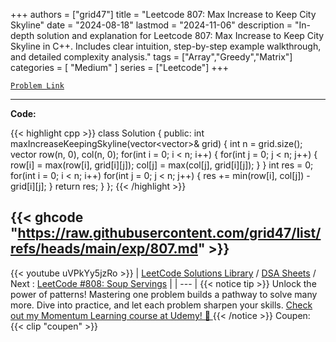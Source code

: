 
+++
authors = ["grid47"]
title = "Leetcode 807: Max Increase to Keep City Skyline"
date = "2024-08-18"
lastmod = "2024-11-06"
description = "In-depth solution and explanation for Leetcode 807: Max Increase to Keep City Skyline in C++. Includes clear intuition, step-by-step example walkthrough, and detailed complexity analysis."
tags = ["Array","Greedy","Matrix"]
categories = [
    "Medium"
]
series = ["Leetcode"]
+++



[`Problem Link`](https://leetcode.com/problems/max-increase-to-keep-city-skyline/description/)

---
**Code:**

{{< highlight cpp >}}
class Solution {
public:
    int maxIncreaseKeepingSkyline(vector<vector<int>>& grid) {
        int n = grid.size();
        vector<int> row(n, 0), col(n, 0);
        for(int i = 0; i < n; i++) {
            for(int j = 0; j < n; j++) {
                row[i] = max(row[i], grid[i][j]);
                col[j] = max(col[j], grid[i][j]);
            }
        }
        int res = 0;
        for(int i = 0; i < n; i++)
        for(int j = 0; j < n; j++) {
            res += min(row[i], col[j]) - grid[i][j];
        }
        return res;
    }
};
{{< /highlight >}}

{{< ghcode "https://raw.githubusercontent.com/grid47/list/refs/heads/main/exp/807.md" >}}
---
{{< youtube uVPkYy5jzRo >}}
| [LeetCode Solutions Library](https://grid47.xyz/leetcode/) / [DSA Sheets](https://grid47.xyz/sheets/) / Next : [LeetCode #808: Soup Servings](https://grid47.xyz/posts/leetcode-808-soup-servings-solution/) |
| --- |
{{< notice tip >}}
Unlock the power of patterns! Mastering one problem builds a pathway to solve many more. Dive into practice, and let each problem sharpen your skills. [Check out my Momentum Learning course at Udemy! 🚀 ](https://www.udemy.com/course/algorithms-and-data-structures-in-cpp/)
{{< /notice >}}
Coupen: {{< clip "coupen" >}}
